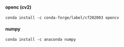 


#### openc (cv2)

```
conda install -c conda-forge/label/cf202003 opencv 
```

#### numpy

```
conda install -c anaconda numpy 
```


